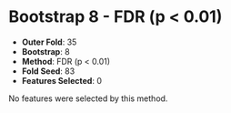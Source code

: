 # Bootstrap 8 - FDR (p < 0.01)

- **Outer Fold**: 35
- **Bootstrap**: 8
- **Method**: FDR (p < 0.01)
- **Fold Seed**: 83
- **Features Selected**: 0

No features were selected by this method.
